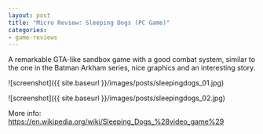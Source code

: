 ```yaml
---
layout: post
title: "Micro Review: Sleeping Dogs (PC Game)"
categories:
- game-reviews
---
```



A remarkable GTA-like sandbox game with a good combat system, similar to the one in the Batman Arkham series, nice graphics and an interesting story.


![screenshot]({{ site.baseurl }}/images/posts/sleepingdogs_01.jpg)

![screenshot]({{ site.baseurl }}/images/posts/sleepingdogs_02.jpg)


<p>More info: <a href="https://en.wikipedia.org/wiki/Sleeping_Dogs_%28video_game%29">https://en.wikipedia.org/wiki/Sleeping_Dogs_%28video_game%29</a><p>

